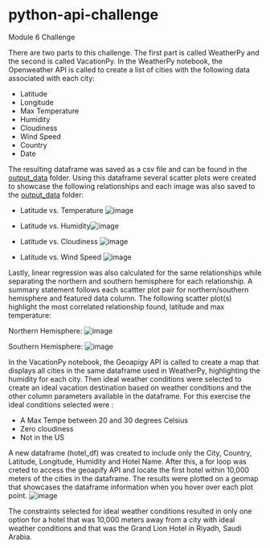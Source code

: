 # python-api-challenge
Module 6 Challenge

There are two parts to this challenge. The first part is called WeatherPy and the second is called VacationPy. 
In the WeatherPy notebook, the Openweather API is called to create a list of cities with the following data associated with each city: 
- Latitude
- Longitude
- Max Temperature
- Humidity
- Cloudiness
- Wind Speed 
- Country
- Date

The resulting dataframe was saved as a csv file and can be found in the [output_data](https://github.com/chelseapickett/python-api-challenge/tree/main/WeatherPy/output_data) folder. 
Using this dataframe several scatter plots were created to showcase the following relationships and each image was also saved to the [output_data](https://github.com/chelseapickett/python-api-challenge/tree/main/WeatherPy/output_data) folder:

- Latitude vs. Temperature ![image](https://user-images.githubusercontent.com/120599626/229192262-33ee68f7-44f3-486d-a185-c0ff93ce25ca.png)

- Latitude vs. Humidity![image](https://user-images.githubusercontent.com/120599626/229192322-c2c65aa4-7711-4bce-b147-3b706cd996cd.png)

- Latitude vs. Cloudiness ![image](https://user-images.githubusercontent.com/120599626/229192383-496ed9d7-a7bf-44bf-b1cb-cb21750faf21.png)   
 
- Latitude vs. Wind Speed ![image](https://user-images.githubusercontent.com/120599626/229192443-bc736880-a16e-42a0-a1d1-fff91ccf06c9.png)
 
Lastly, linear regression was also calculated for the same relationships while separating the northern and southern hemisphere for each relationship. A summary statement follows each scattter plot pair for northern/southern hemisphere and featured data column. The following scatter plot(s) highlight the most correlated relationship found, latitude and max temperature:

Northern Hemisphere: 
![image](https://user-images.githubusercontent.com/120599626/229193336-4de4ae21-3c89-4813-8dc1-898d11f63c12.png)

Southern Hemisphere: 
![image](https://user-images.githubusercontent.com/120599626/229193403-4940808c-013d-4068-8c3a-2db2f7e96bf1.png)

In the VacationPy notebook, the Geoapigy API is called to create a map that displays all cities in the same dataframe used in WeatherPy, highlighting the humidity for each city. Then ideal weather conditions were selected to create an ideal vacation destination based on weather conditions and the other column parameters available in the dataframe. For this exercise the ideal conditions selected were : 

- A Max Tempe between 20 and 30 degrees Celsius 
- Zero cloudiness
- Not in the US

A new dataframe (hotel_df) was created to include only the City,	Country,	Latitude,	Longitude,	Humidity and	Hotel Name. After this, a for loop was creted to access the geoapify API and locate the first hotel within 10,000 meters of the cities in the dataframe. The results were plotted on a geomap that showcases the dataframe information when you hover over each plot point. 
![image](https://user-images.githubusercontent.com/120599626/229193524-afedc21f-707d-470a-88b4-3194ab96e471.png)

The constraints selected for ideal weather conditions resulted in only one option for a hotel that was 10,000 meters away from a city with ideal weather conditions and that was the Grand Lion Hotel in Riyadh, Saudi Arabia. 
